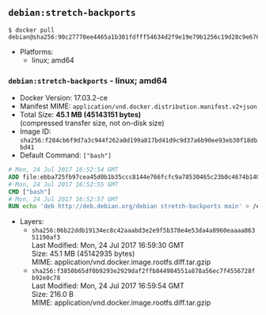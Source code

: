 ## `debian:stretch-backports`

```console
$ docker pull debian@sha256:90c27770ee4465a1b301fdfff54634d2f9e19e79b1256c19d28c9e676b258390
```

-	Platforms:
	-	linux; amd64

### `debian:stretch-backports` - linux; amd64

-	Docker Version: 17.03.2-ce
-	Manifest MIME: `application/vnd.docker.distribution.manifest.v2+json`
-	Total Size: **45.1 MB (45143151 bytes)**  
	(compressed transfer size, not on-disk size)
-	Image ID: `sha256:f284cb6f9d7a3c944f262a0d199a817bd41d9c9d37a6b90ee93eb30f18dbbd41`
-	Default Command: `["bash"]`

```dockerfile
# Mon, 24 Jul 2017 16:52:54 GMT
ADD file:ebba725fb97cea45d0b1b35ccc8144e766fcfc9a78530465c23b0c4674b14042 in / 
# Mon, 24 Jul 2017 16:52:55 GMT
CMD ["bash"]
# Mon, 24 Jul 2017 16:52:57 GMT
RUN echo 'deb http://deb.debian.org/debian stretch-backports main' > /etc/apt/sources.list.d/backports.list
```

-	Layers:
	-	`sha256:06b22ddb19134ec8c42aaabd3e2e9f5b378e4e53da4a8960eaaaa86351190af3`  
		Last Modified: Mon, 24 Jul 2017 16:59:30 GMT  
		Size: 45.1 MB (45142935 bytes)  
		MIME: application/vnd.docker.image.rootfs.diff.tar.gzip
	-	`sha256:f3850b65df0b9293e2929daf2ffb844984551a878a56ec7f4556728fb92e0c78`  
		Last Modified: Mon, 24 Jul 2017 16:59:54 GMT  
		Size: 216.0 B  
		MIME: application/vnd.docker.image.rootfs.diff.tar.gzip
